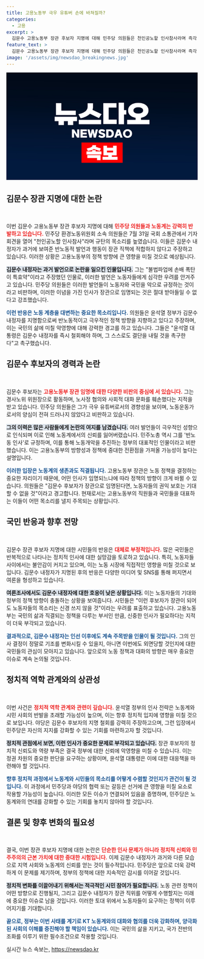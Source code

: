 ```yaml
---
title: 고용노동부 극우 유튜버 손에 바쳐질까?
categories:
  - 고용
excerpt: >
  김문수 고용노동부 장관 후보자 지명에 대해 민주당 의원들은 천인공노할 인사참사라며 즉각 철회를 촉구하고 나섰습니다. 그들의 반발은 김 후보자가 반노동적 발언으로 논란이 된 인사라는 점에서 더욱 거세지고 있습니다.
feature_text: >
  김문수 고용노동부 장관 후보자 지명에 대해 민주당 의원들은 천인공노할 인사참사라며 즉각 철회를 촉구하고 나섰습니다. 그들의 반발은 김 후보자가 반노동적 발언으로 논란이 된 인사라는 점에서 더욱 거세지고 있습니다.
image: '/assets/img/newsdao_breakingnews.jpg'
---
```


<p><img src="/assets/img/newsdao_breakingnews.jpg" alt="ontimetimes 속보" /></p>

<h2 data-ke-size="size26">김문수 장관 지명에 대한 논란</h2>

<p data-ke-size="size16">&nbsp;</p>

<p>이번 김문수 고용노동부 장관 후보자 지명에 대해 <b><span style="color: #ee2323;">민주당 의원들과 노동계는 강력히 반발하고 있습니다.</span></b> 민주당 환경노동위원회 소속 의원들은 7월 31일 국회 소통관에서 기자회견을 열어 "천인공노할 인사참사"라며 규탄의 목소리를 높였습니다. 이들은 김문수 내정자가 과거에 보여준 반노동적 발언과 행동이 장관 직책에 적합하지 않다고 주장하고 있습니다. 이러한 상황은 고용노동부의 정책 방향에 큰 영향을 미칠 것으로 예상됩니다.</p>

<p><b><span style="background-color: #21538527;">김문수 내정자는 과거 발언으로 논란을 일으킨 인물입니다.</span></b> 그는 "불법파업에 손배 폭탄이 특효약"이라고 주장했던 인물로, 이러한 발언은 노동자들에게 심각한 우려를 안겨주고 있습니다. 민주당 의원들은 이러한 발언들이 노동자와 국민을 악으로 규정하는 것이라고 비판하며, 이러한 이념을 가진 인사가 장관으로 임명되는 것은 절대 받아들일 수 없다고 강조했습니다.</p>

<p><b><span style="color: #1a5490;">이런 반응은 노동 계층을 대변하는 중요한 목소리입니다.</span></b> 의원들은 윤석열 정부가 김문수 내정자를 지명함으로써 반노동적이고 극우적인 정책 방향을 지향하고 있다고 주장하며, 이는 국민의 삶에 미칠 악영향에 대해 강력한 경고를 하고 있습니다. <b></b>그들은 "윤석열 대통령은 김문수 내정자를 즉시 철회해야 하며, 그 스스로도 결단을 내릴 것을 촉구한다"고 촉구했습니다.</p>

<h2 data-ke-size="size26">김문수 후보자의 경력과 논란</h2>

<p data-ke-size="size16">&nbsp;</p>

<p>김문수 후보자는 <b><span style="color: #ee2323;">고용노동부 장관 임명에 대한 다양한 비판의 중심에 서 있습니다.</span></b> 그는 경사노위 위원장으로 활동하며, 노사정 협의와 사회적 대화 문화를 훼손했다는 지적을 받고 있습니다. 민주당 의원들은 그가 극우 유튜버로서의 경향성을 보이며, 노동운동가로서의 양심이 전혀 드러나지 않았다고 비판하고 있습니다.</p>

<p><b><span style="background-color: #21538527;">그의 이력은 많은 사람들에게 논란의 여지를 남겼습니다.</span></b> 여러 발언들이 극우적인 성향으로 인식되며 이로 인해 노동계에서의 신뢰를 잃어버렸습니다. 민주노총 역시 그를 '반노동 인사'로 규정하며, 이를 통해 노동개악을 추진하는 정부의 대표적인 인물이라고 비판했습니다. 이는 고용노동부의 방향성과 정책에 중대한 전환점을 가져올 가능성이 높다는 설명입니다.</p>

<p><b><span style="color: #1a5490;">이러한 입장은 노동계의 생존과도 직결됩니다.</span></b> 고용노동부 장관은 노동 정책을 결정하는 중요한 자리이기 때문에, 어떤 인사가 임명되느냐에 따라 정책의 방향이 크게 바뀔 수 있습니다. 의원들은 "김문수 후보자가 장관으로 임명된다면, 노동자들의 권익 보호는 기대할 수 없을 것"이라고 경고합니다. 현재로서는 고용노동부의 직원들과 국민들을 대표하는 이들이 어떤 목소리를 낼지 주목되는 상황입니다.</p>

<h2 data-ke-size="size26">국민 반응과 향후 전망</h2>

<p data-ke-size="size16">&nbsp;</p>

<p>김문수 장관 후보자 지명에 대한 시민들의 반응은 <b><span style="color: #ee2323;">대체로 부정적입니다.</span></b> 많은 국민들은 반복적으로 나타나는 정치적 인사에 대한 실망감을 토로하고 있습니다. 특히, 노동자들 사이에서는 불안감이 커지고 있으며, 이는 노동 시장에 직접적인 영향을 미칠 것으로 보입니다. 김문수 내정자가 지명된 후의 반응은 다양한 미디어 및 SNS를 통해 퍼지면서 여론을 형성하고 있습니다.</p>

<p><b><span style="background-color: #21538527;">여론조사에서도 김문수 내정자에 대한 호응이 낮은 상황입니다.</span></b> 이는 노동자들의 기대와 정부의 정책 방향이 충돌하는 상황을 보여줍니다. 시민들은 "이런 후보자가 장관이 되어도 노동자들의 목소리는 신경 쓰지 않을 것"이라는 우려를 표출하고 있습니다. 고용노동부는 국민의 삶과 직결되는 정책을 다루는 부서인 만큼, 신중한 인사가 필요하다는 지적이 더욱 부각되고 있습니다.</p>

<p><b><span style="color: #1a5490;">결과적으로, 김문수 내정자는 인선 이후에도 계속 주목받을 인물이 될 것입니다.</span></b> 그의 인사 결정이 정말로 기조를 변화시킬 수 있을지, 아니면 이번에도 외면당할 것인지에 대한 국민들의 관심이 모아지고 있습니다. 앞으로의 노동 정책과 대화의 방향은 매우 중요한 이슈로 계속 논의될 것입니다. </p>

<h2 data-ke-size="size26">정치적 역학 관계와의 상관성</h2>

<p data-ke-size="size16">&nbsp;</p>

<p>이번 사건은 <b><span style="color: #ee2323;">정치적 역학 관계와 관련이 깊습니다.</span></b> 윤석열 정부의 인사 전략은 노동계와 시민 사회의 반발을 초래할 가능성이 높으며, 이는 향후 정치적 입지에 영향을 미칠 것으로 보입니다. 야당은 김문수 후보자의 지명 철회를 강력히 주장하고으며, 그런 입장에서 민주당은 자신의 지지를 강화할 수 있는 기회를 마련하고자 할 것입니다.</p>

<p><b><span style="background-color: #21538527;">정치적 관점에서 보면, 이런 인사가 중요한 문제로 부각되고 있습니다.</span></b> 장관 후보자의 정치적 신뢰도와 역량 부족은 결국 정부에 대한 신뢰에 악영향을 미칠 수 있습니다. 이는 정권 차원의 중요한 판단을 요구하는 상황이며, 윤석열 대통령은 이에 대한 대응책을 마련해야 할 것입니다. </p>

<p><b><span style="color: #1a5490;">향후 정치적 과정에서 노동계와 시민들의 목소리를 어떻게 수렴할 것인지가 관건이 될 것입니다.</span></b> 이 과정에서 민주당과 야당의 협력 또는 갈등은 선거에 큰 영향을 미칠 요소로 작용할 가능성이 높습니다. 이러한 모든 이슈가 연결되어 있음을 증명하며, 민주당은 노동계와의 연대를 강화할 수 있는 기회를 놓치지 않아야 할 것입니다.</p>

<h2 data-ke-size="size26">결론 및 향후 변화의 필요성</h2>

<p data-ke-size="size16">&nbsp;</p>

<p>결국, 이번 장관 후보자 지명에 대한 논란은 <b><span style="color: #ee2323;">단순한 인사 문제가 아니라 정치적 신뢰와 민주주의의 근본 가치에 대한 중대한 시험입니다.</span></b> 이제 김문수 내정자가 과거와 다른 모습으로 지역 사회와 노동계의 신뢰를 얻는 것이 필수적입니다. 민주당은 앞으로 더욱 강력하게 이 문제를 제기하며, 정부의 정책에 대한 지속적인 감시를 이어갈 것입니다.</p>

<p><b><span style="background-color: #21538527;">정치적 변화를 이끌어내기 위해서는 적극적인 시민 참여가 필요합니다.</span></b> 노동 관련 정책이 어떤 방향으로 진행될지, 그리고 김문수 내정자가 장관 직위를 어떻게 수행할지는 미래에 중요한 이슈로 남을 것입니다. 이러한 토대 위에서 노동자들이 요구하는 정책이 이루어지기를 기대합니다.</p>

<p><b><span style="color: #1a5490;">끝으로, 정부는 이번 사태를 계기로 KT 노동계와의 대화와 협의를 더욱 강화하며, 양극화된 사회의 이해를 증진해야 할 책임이 있습니다.</span></b> 이는 국민의 삶을 지키고, 국가 전반의 조화를 이루기 위한 필수조건으로 작용할 것입니다.</p>
실시간 뉴스 속보는, <a href="https://newsdao.kr" rel="dofollow">https://newsdao.kr</a>


